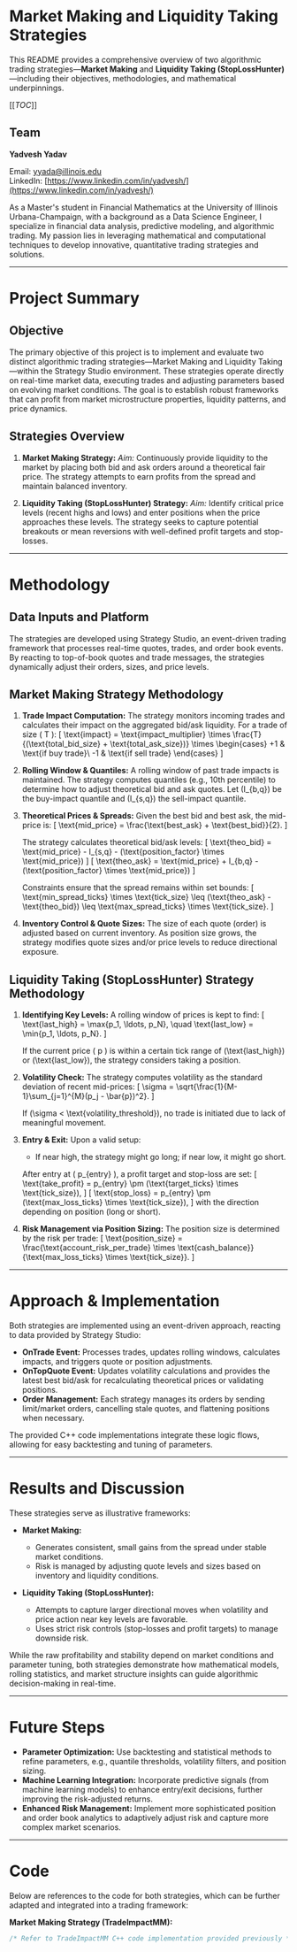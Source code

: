 # Market Making and Liquidity Taking Strategies

This README provides a comprehensive overview of two algorithmic trading strategies—**Market Making** and **Liquidity Taking (StopLossHunter)**—including their objectives, methodologies, and mathematical underpinnings.

[[_TOC_]]

## Team

**Yadvesh Yadav**

Email: [yyada@illinois.edu](mailto:yyada@illinois.edu)  
LinkedIn: [https://www.linkedin.com/in/yadvesh/](https://www.linkedin.com/in/yadvesh/)

As a Master's student in Financial Mathematics at the University of Illinois Urbana-Champaign, with a background as a Data Science Engineer, I specialize in financial data analysis, predictive modeling, and algorithmic trading. My passion lies in leveraging mathematical and computational techniques to develop innovative, quantitative trading strategies and solutions.

---

# Project Summary

## Objective

The primary objective of this project is to implement and evaluate two distinct algorithmic trading strategies—Market Making and Liquidity Taking—within the Strategy Studio environment. These strategies operate directly on real-time market data, executing trades and adjusting parameters based on evolving market conditions. The goal is to establish robust frameworks that can profit from market microstructure properties, liquidity patterns, and price dynamics.

## Strategies Overview

1. **Market Making Strategy:**
   *Aim:* Continuously provide liquidity to the market by placing both bid and ask orders around a theoretical fair price. The strategy attempts to earn profits from the spread and maintain balanced inventory.

2. **Liquidity Taking (StopLossHunter) Strategy:**
   *Aim:* Identify critical price levels (recent highs and lows) and enter positions when the price approaches these levels. The strategy seeks to capture potential breakouts or mean reversions with well-defined profit targets and stop-losses.

---

# Methodology

## Data Inputs and Platform

The strategies are developed using Strategy Studio, an event-driven trading framework that processes real-time quotes, trades, and order book events. By reacting to top-of-book quotes and trade messages, the strategies dynamically adjust their orders, sizes, and price levels.

## Market Making Strategy Methodology

1. **Trade Impact Computation:**
   The strategy monitors incoming trades and calculates their impact on the aggregated bid/ask liquidity. For a trade of size \( T \):
   \[
   \text{impact} = \text{impact_multiplier} \times \frac{T}{(\text{total_bid_size} + \text{total_ask_size})} \times 
   \begin{cases}
   +1 & \text{if buy trade}\\
   -1 & \text{if sell trade}
   \end{cases}
   \]

2. **Rolling Window & Quantiles:**
   A rolling window of past trade impacts is maintained. The strategy computes quantiles (e.g., 10th percentile) to determine how to adjust theoretical bid and ask quotes. Let \(I_{b,q}\) be the buy-impact quantile and \(I_{s,q}\) the sell-impact quantile.

3. **Theoretical Prices & Spreads:**
   Given the best bid and best ask, the mid-price is:
   \[
   \text{mid_price} = \frac{\text{best_ask} + \text{best_bid}}{2}.
   \]

   The strategy calculates theoretical bid/ask levels:
   \[
   \text{theo_bid} = \text{mid_price} - I_{s,q} - (\text{position_factor} \times \text{mid_price})
   \]
   \[
   \text{theo_ask} = \text{mid_price} + I_{b,q} - (\text{position_factor} \times \text{mid_price})
   \]

   Constraints ensure that the spread remains within set bounds:
   \[
   \text{min_spread_ticks} \times \text{tick_size} \leq (\text{theo_ask} - \text{theo_bid}) \leq \text{max_spread_ticks} \times \text{tick_size}.
   \]

4. **Inventory Control & Quote Sizes:**
   The size of each quote (order) is adjusted based on current inventory. As position size grows, the strategy modifies quote sizes and/or price levels to reduce directional exposure.

## Liquidity Taking (StopLossHunter) Strategy Methodology

1. **Identifying Key Levels:**
   A rolling window of prices is kept to find:
   \[
   \text{last_high} = \max\{p_1, \ldots, p_N\}, \quad \text{last_low} = \min\{p_1, \ldots, p_N\}.
   \]

   If the current price \( p \) is within a certain tick range of \(\text{last_high}\) or \(\text{last_low}\), the strategy considers taking a position.

2. **Volatility Check:**
   The strategy computes volatility as the standard deviation of recent mid-prices:
   \[
   \sigma = \sqrt{\frac{1}{M-1}\sum_{j=1}^{M}(p_j - \bar{p})^2}.
   \]

   If \(\sigma < \text{volatility_threshold}\), no trade is initiated due to lack of meaningful movement.

3. **Entry & Exit:**
   Upon a valid setup:
   - If near high, the strategy might go long; if near low, it might go short.
   
   After entry at \( p_{entry} \), a profit target and stop-loss are set:
   \[
   \text{take_profit} = p_{entry} \pm (\text{target_ticks} \times \text{tick_size}),
   \]
   \[
   \text{stop_loss} = p_{entry} \pm (\text{max_loss_ticks} \times \text{tick_size}),
   \]
   with the direction depending on position (long or short).

4. **Risk Management via Position Sizing:**
   The position size is determined by the risk per trade:
   \[
   \text{position_size} = \frac{\text{account_risk_per_trade} \times \text{cash_balance}}{\text{max_loss_ticks} \times \text{tick_size}}.
   \]

---

# Approach & Implementation

Both strategies are implemented using an event-driven approach, reacting to data provided by Strategy Studio:

- **OnTrade Event:** Processes trades, updates rolling windows, calculates impacts, and triggers quote or position adjustments.
- **OnTopQuote Event:** Updates volatility calculations and provides the latest best bid/ask for recalculating theoretical prices or validating positions.
- **Order Management:** Each strategy manages its orders by sending limit/market orders, cancelling stale quotes, and flattening positions when necessary.

The provided C++ code implementations integrate these logic flows, allowing for easy backtesting and tuning of parameters.

---

# Results and Discussion

These strategies serve as illustrative frameworks:

- **Market Making:** 
  - Generates consistent, small gains from the spread under stable market conditions.
  - Risk is managed by adjusting quote levels and sizes based on inventory and liquidity conditions.

- **Liquidity Taking (StopLossHunter):** 
  - Attempts to capture larger directional moves when volatility and price action near key levels are favorable.
  - Uses strict risk controls (stop-losses and profit targets) to manage downside risk.

While the raw profitability and stability depend on market conditions and parameter tuning, both strategies demonstrate how mathematical models, rolling statistics, and market structure insights can guide algorithmic decision-making in real-time.

---

# Future Steps

- **Parameter Optimization:** Use backtesting and statistical methods to refine parameters, e.g., quantile thresholds, volatility filters, and position sizing.
- **Machine Learning Integration:** Incorporate predictive signals (from machine learning models) to enhance entry/exit decisions, further improving the risk-adjusted returns.
- **Enhanced Risk Management:** Implement more sophisticated position and order book analytics to adaptively adjust risk and capture more complex market scenarios.

---

# Code

Below are references to the code for both strategies, which can be further adapted and integrated into a trading framework:

**Market Making Strategy (TradeImpactMM):**
```cpp
/* Refer to TradeImpactMM C++ code implementation provided previously */
